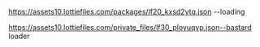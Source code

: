 https://assets10.lottiefiles.com/packages/lf20_kxsd2ytq.json --loading


https://assets10.lottiefiles.com/private_files/lf30_ployuqvp.json--bastard loader